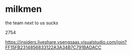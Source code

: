# milkmen

the team next to us sucks


2754

https://insiders.liveshare.vsengsaas.visualstudio.com/join?FF15FB2314856833122A3A34B7C791BADACC
